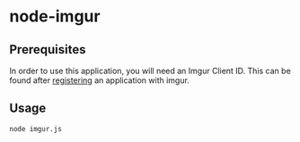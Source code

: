 # node-imgur

## Prerequisites
In order to use this application, you will need an Imgur Client ID. 
This can be found after [registering](https://api.imgur.com/) an application with imgur.

## Usage
`node imgur.js`

